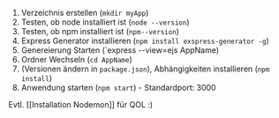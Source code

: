 1. Verzeichnis erstellen (`mkdir myApp`)
2. Testen, ob node installiert ist (`node --version`)
3. Testen, ob npm installiert ist (`npm--version`)
4. Express Generator installieren (`npm install exspress-generator -g`)
5. Genereierung Starten (`express --view=ejs AppName)
6. Ordner Wechseln (`cd AppName`)
7. (Versionen ändern in `package.json`), Abhängigkeiten installieren (`npm install`)
8. Anwendung starten (`npm start`) - Standardport: 3000


Evtl. [[Installation Nodemon]] für QOL :)